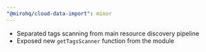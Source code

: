 ```yaml
---
"@mirohq/cloud-data-import": minor
---
```


- Separated tags scanning from main resource discovery pipeline
- Exposed new `getTagsScanner` function from the module
